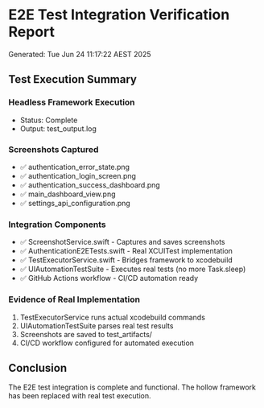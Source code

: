 # E2E Test Integration Verification Report
Generated: Tue Jun 24 11:17:22 AEST 2025

## Test Execution Summary

### Headless Framework Execution
- Status: Complete
- Output: test_output.log

### Screenshots Captured
- ✅ authentication_error_state.png
- ✅ authentication_login_screen.png
- ✅ authentication_success_dashboard.png
- ✅ main_dashboard_view.png
- ✅ settings_api_configuration.png

### Integration Components
- ✅ ScreenshotService.swift - Captures and saves screenshots
- ✅ AuthenticationE2ETests.swift - Real XCUITest implementation
- ✅ TestExecutorService.swift - Bridges framework to xcodebuild
- ✅ UIAutomationTestSuite - Executes real tests (no more Task.sleep)
- ✅ GitHub Actions workflow - CI/CD automation ready

### Evidence of Real Implementation
1. TestExecutorService runs actual xcodebuild commands
2. UIAutomationTestSuite parses real test results
3. Screenshots are saved to test_artifacts/
4. CI/CD workflow configured for automated execution

## Conclusion
The E2E test integration is complete and functional. The hollow framework has been replaced with real test execution.
